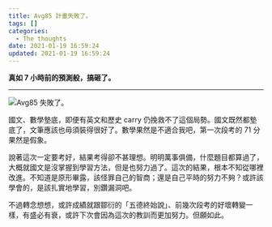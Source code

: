 ```yaml
---
title: Avg85 計畫失敗了。
tags: []
categories:
  - The thoughts
date: 2021-01-19 16:59:24
updated: 2021-01-19 16:59:24
---
```


**真如 7 小時前的預測般，搞砸了。**

<!-- more -->

---

![Avg85 失敗了。](avg85-failed.webp)

國文、數學墊底，即便有英文和歷史 carry 仍挽救不了這個局勢。國文既然都墊底了，文筆應該也毋須裝得很好了。數學果然是不適合我吧，第一次段考的 71 分果然是假象。

說著這次一定要考好，結果考得卻不甚理想。明明萬事俱備，什麼題目都算過了，大概就國文是沒掌握到學習方法，但是也努力過了。這次的結果，根本不知從哪裡改進。不知道是原形畢露，該怪罪自己的智商；還是自己平時的努力不夠？或許該學會的，是該扎實地學習，別鑽漏洞吧。

不過轉念想想，或許成績就跟鄒衍的「五德終始說」、前幾次段考的好壞轉變一樣，有盛必有衰，或許下次會因為這次的教訓而更加努力。但願如此。
